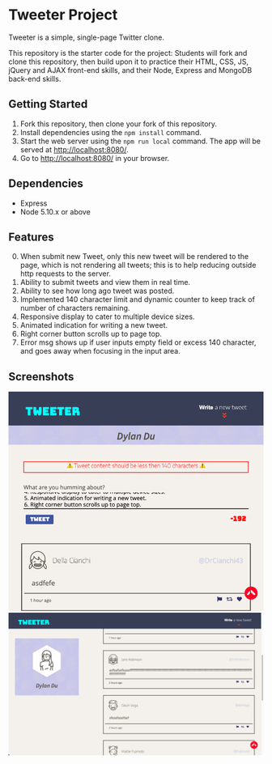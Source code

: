 # Tweeter Project

Tweeter is a simple, single-page Twitter clone.

This repository is the starter code for the project: Students will fork and clone this repository, then build upon it to practice their HTML, CSS, JS, jQuery and AJAX front-end skills, and their Node, Express and MongoDB back-end skills.

## Getting Started

1. Fork this repository, then clone your fork of this repository.
2. Install dependencies using the `npm install` command.
3. Start the web server using the `npm run local` command. The app will be served at <http://localhost:8080/>.
4. Go to <http://localhost:8080/> in your browser.

## Dependencies

- Express
- Node 5.10.x or above

## Features
0. When submit new Tweet, only this new tweet will be rendered to the page, which is not rendering all tweets; this is to help reducing outside http requests to the server.
1. Ability to submit tweets and view them in real time.
2. Ability to see how long ago tweet was posted.
3. Implemented 140 character limit and dynamic counter to keep track of number of characters remaining.
4. Responsive display to cater to multiple device sizes.
5. Animated indication for writing a new tweet.
6. Right corner button scrolls up to page top.
7. Error msg shows up if user inputs empty field or excess 140 character, and goes away when focusing in the input area. 

## Screenshots
!["screenshot of tweet compose box"](https://github.com/dylangit01/tweeter/blob/master/docs/tweet-box.png)
!["screenshot of tweets"](https://github.com/dylangit01/tweeter/blob/master/docs/tweeters.png)
